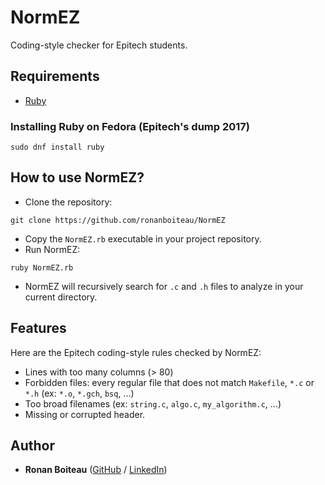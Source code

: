 # NormEZ

Coding-style checker for Epitech students.

## Requirements

 - [Ruby](https://www.ruby-lang.org/en/)

### Installing Ruby on Fedora (Epitech's dump 2017)

```
sudo dnf install ruby
```

## How to use NormEZ?

 - Clone the repository:
```
git clone https://github.com/ronanboiteau/NormEZ
```
 - Copy the `NormEZ.rb` executable in your project repository.
 - Run NormEZ:
```
ruby NormEZ.rb
```
 - NormEZ will recursively search for `.c` and `.h` files to analyze in your current directory.

## Features

Here are the Epitech coding-style rules checked by NormEZ:
 - Lines with too many columns (> 80)
 - Forbidden files: every regular file that does not match `Makefile`, `*.c` or `*.h` (ex: `*.o`, `*.gch`, `bsq`, ...)
 - Too broad filenames (ex: `string.c`, `algo.c`, `my_algorithm.c`, ...)
 - Missing or corrupted header.

## Author

* **Ronan Boiteau** ([GitHub](https://github.com/ronanboiteau) / [LinkedIn](https://www.linkedin.com/in/ronanboiteau/))
